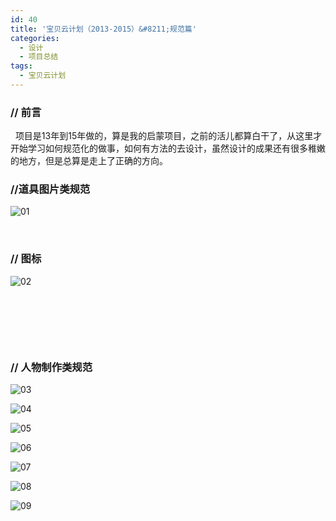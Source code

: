 ```yaml
---
id: 40
title: '宝贝云计划（2013-2015）&#8211;规范篇'
categories:
  - 设计
  - 项目总结
tags:
  - 宝贝云计划
---
```

### // 前言

&nbsp; 项目是13年到15年做的，算是我的启蒙项目，之前的活儿都算白干了，从这里才开始学习如何规范化的做事，如何有方法的去设计，虽然设计的成果还有很多稚嫩的地方，但是总算是走上了正确的方向。

### //道具图片类规范

![01](/wp-content/uploads/2017/03/pic.png)



<!--more-->

&nbsp;

### // 图标

![02](/wp-content/uploads/2017/03/icon.png)

&nbsp;

&nbsp;

&nbsp;

### **// 人物制作类规范**

![03](/wp-content/uploads/2017/03/人物设定1.png)

![04](/wp-content/uploads/2017/03/人物设定2.png)

![05](/wp-content/uploads/2017/03/人物设定3.png)

![06](/wp-content/uploads/2017/03/人物设定4.png)

![07](/wp-content/uploads/2017/03/人物设定5.png)

![08](/wp-content/uploads/2017/03/人物设定6.png)

![09](/wp-content/uploads/2017/03/Q.png)